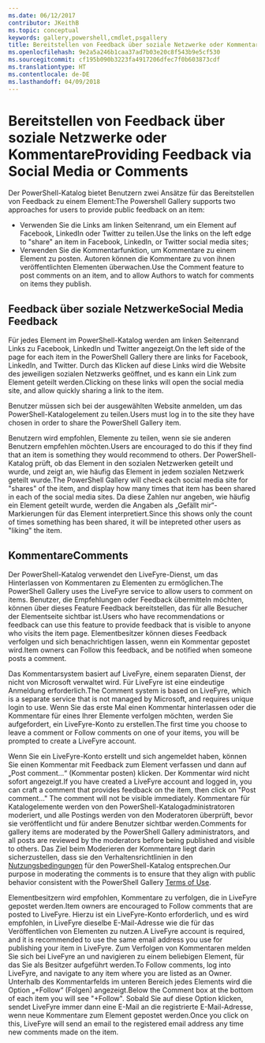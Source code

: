 ```yaml
---
ms.date: 06/12/2017
contributor: JKeithB
ms.topic: conceptual
keywords: gallery,powershell,cmdlet,psgallery
title: Bereitstellen von Feedback über soziale Netzwerke oder Kommentare
ms.openlocfilehash: 9e2a5a246b1caa37ad7b03e20c8f543b9e5cf530
ms.sourcegitcommit: cf195b090b3223fa4917206dfec7f0b603873cdf
ms.translationtype: HT
ms.contentlocale: de-DE
ms.lasthandoff: 04/09/2018
---
```

# <a name="providing-feedback-via-social-media-or-comments"></a><span data-ttu-id="61404-103">Bereitstellen von Feedback über soziale Netzwerke oder Kommentare</span><span class="sxs-lookup"><span data-stu-id="61404-103">Providing Feedback via Social Media or Comments</span></span>

<span data-ttu-id="61404-104">Der PowerShell-Katalog bietet Benutzern zwei Ansätze für das Bereitstellen von Feedback zu einem Element:</span><span class="sxs-lookup"><span data-stu-id="61404-104">The Powershell Gallery supports two approaches for users to provide public feedback on an item:</span></span>

* <span data-ttu-id="61404-105">Verwenden Sie die Links am linken Seitenrand, um ein Element auf Facebook, LinkedIn oder Twitter zu teilen.</span><span class="sxs-lookup"><span data-stu-id="61404-105">Use the links on the left edge to "share" an item in Facebook, LinkedIn, or Twitter social media sites;</span></span>
* <span data-ttu-id="61404-106">Verwenden Sie die Kommentarfunktion, um Kommentare zu einem Element zu posten. Autoren können die Kommentare zu von ihnen veröffentlichten Elementen überwachen.</span><span class="sxs-lookup"><span data-stu-id="61404-106">Use the Comment feature to post comments on an item, and to allow Authors to watch for comments on items they publish.</span></span>

## <a name="social-media-feedback"></a><span data-ttu-id="61404-107">Feedback über soziale Netzwerke</span><span class="sxs-lookup"><span data-stu-id="61404-107">Social Media Feedback</span></span>
<span data-ttu-id="61404-108">Für jedes Element im PowerShell-Katalog werden am linken Seitenrand Links zu Facebook, LinkedIn und Twitter angezeigt.</span><span class="sxs-lookup"><span data-stu-id="61404-108">On the left side of the page for each item in the PowerShell Gallery there are links for Facebook, LinkedIn, and Twitter.</span></span>
<span data-ttu-id="61404-109">Durch das Klicken auf diese Links wird die Website des jeweiligen sozialen Netzwerks geöffnet, und es kann ein Link zum Element geteilt werden.</span><span class="sxs-lookup"><span data-stu-id="61404-109">Clicking on these links will open the social media site, and allow quickly sharing a link to the item.</span></span>

<span data-ttu-id="61404-110">Benutzer müssen sich bei der ausgewählten Website anmelden, um das PowerShell-Katalogelement zu teilen.</span><span class="sxs-lookup"><span data-stu-id="61404-110">Users must log in to the site they have chosen in order to share the PowerShell Gallery item.</span></span>

<span data-ttu-id="61404-111">Benutzern wird empfohlen, Elemente zu teilen, wenn sie sie anderen Benutzern empfehlen möchten.</span><span class="sxs-lookup"><span data-stu-id="61404-111">Users are encouraged to do this if they find that an item is something they would recommend to others.</span></span>
<span data-ttu-id="61404-112">Der PowerShell-Katalog prüft, ob das Element in den sozialen Netzwerken geteilt und wurde, und zeigt an, wie häufig das Element in jedem sozialen Netzwerk geteilt wurde.</span><span class="sxs-lookup"><span data-stu-id="61404-112">The PowerShell Gallery will check each social media site for "shares" of the item, and display how many times that item has been shared in each of the social media sites.</span></span>
<span data-ttu-id="61404-113">Da diese Zahlen nur angeben, wie häufig ein Element geteilt wurde, werden die Angaben als „Gefällt mir“-Markierungen für das Element interpretiert.</span><span class="sxs-lookup"><span data-stu-id="61404-113">Since this shows only the count of times something has been shared, it will be intepreted other users as "liking" the item.</span></span>


## <a name="comments"></a><span data-ttu-id="61404-114">Kommentare</span><span class="sxs-lookup"><span data-stu-id="61404-114">Comments</span></span>
<span data-ttu-id="61404-115">Der PowerShell-Katalog verwendet den LiveFyre-Dienst, um das Hinterlassen von Kommentaren zu Elementen zu ermöglichen.</span><span class="sxs-lookup"><span data-stu-id="61404-115">The PowerShell Gallery uses the LiveFyre service to allow users to comment on items.</span></span>
<span data-ttu-id="61404-116">Benutzer, die Empfehlungen oder Feedback übermitteln möchten, können über dieses Feature Feedback bereitstellen, das für alle Besucher der Elementseite sichtbar ist.</span><span class="sxs-lookup"><span data-stu-id="61404-116">Users who have recommendations or feedback can use this feature to provide feedback that is visible to anyone who visits the item page.</span></span>
<span data-ttu-id="61404-117">Elementbesitzer können dieses Feedback verfolgen und sich benachrichtigen lassen, wenn ein Kommentar gepostet wird.</span><span class="sxs-lookup"><span data-stu-id="61404-117">Item owners can Follow this feedback, and be notified when someone posts a comment.</span></span>

<span data-ttu-id="61404-118">Das Kommentarsystem basiert auf LiveFyre, einem separaten Dienst, der nicht von Microsoft verwaltet wird. Für LiveFyre ist eine eindeutige Anmeldung erforderlich.</span><span class="sxs-lookup"><span data-stu-id="61404-118">The Comment system is based on LiveFyre, which is a separate service that is not managed by Microsoft, and requires unique login to use.</span></span>
<span data-ttu-id="61404-119">Wenn Sie das erste Mal einen Kommentar hinterlassen oder die Kommentare für eines Ihrer Elemente verfolgen möchten, werden Sie aufgefordert, ein LiveFyre-Konto zu erstellen.</span><span class="sxs-lookup"><span data-stu-id="61404-119">The first time you choose to leave a comment or Follow comments on one of your items, you will be prompted to create a LiveFyre account.</span></span>

<span data-ttu-id="61404-120">Wenn Sie ein LiveFyre-Konto erstellt und sich angemeldet haben, können Sie einen Kommentar mit Feedback zum Element verfassen und dann auf „Post comment...“ (Kommentar posten) klicken. Der Kommentar wird nicht sofort angezeigt.</span><span class="sxs-lookup"><span data-stu-id="61404-120">If you have created a LiveFyre account and logged in, you can craft a comment that provides feedback on the item, then click on "Post comment..." The comment will not be visible immediately.</span></span>
<span data-ttu-id="61404-121">Kommentare für Katalogelemente werden von den PowerShell-Katalogadministratoren moderiert, und alle Postings werden von den Moderatoren überprüft, bevor sie veröffentlicht und für andere Benutzer sichtbar werden.</span><span class="sxs-lookup"><span data-stu-id="61404-121">Comments for gallery items are moderated by the PowerShell Gallery administrators, and all posts are reviewed by the moderators before being published and visible to others.</span></span>
<span data-ttu-id="61404-122">Das Ziel beim Moderieren der Kommentare liegt darin sicherzustellen, dass sie den Verhaltensrichtlinien in den [Nutzungsbedingungen](https://www.powershellgallery.com/policies/Terms) für den PowerShell-Katalog entsprechen.</span><span class="sxs-lookup"><span data-stu-id="61404-122">Our purpose in moderating the comments is to ensure that they align with public behavior consistent with the PowerShell Gallery [Terms of Use](https://www.powershellgallery.com/policies/Terms).</span></span>

<span data-ttu-id="61404-123">Elementbesitzern wird empfohlen, Kommentare zu verfolgen, die in LiveFyre gepostet werden.</span><span class="sxs-lookup"><span data-stu-id="61404-123">Item owners are encouraged to Follow comments that are posted to LiveFyre.</span></span>
<span data-ttu-id="61404-124">Hierzu ist ein LiveFyre-Konto erforderlich, und es wird empfohlen, in LiveFyre dieselbe E-Mail-Adresse wie die für das Veröffentlichen von Elementen zu nutzen.</span><span class="sxs-lookup"><span data-stu-id="61404-124">A LiveFyre account is required, and it is recommended to use the same email address you use for publishing your item in LiveFyre.</span></span>
<span data-ttu-id="61404-125">Zum Verfolgen von Kommentaren melden Sie sich bei LiveFyre an und navigieren zu einem beliebigen Element, für das Sie als Besitzer aufgeführt werden.</span><span class="sxs-lookup"><span data-stu-id="61404-125">To Follow comments, log into LiveFyre, and navigate to any item where you are listed as an Owner.</span></span>
<span data-ttu-id="61404-126">Unterhalb des Kommentarfelds im unteren Bereich jedes Elements wird die Option „+Follow“ (Folgen) angezeigt.</span><span class="sxs-lookup"><span data-stu-id="61404-126">Below the Comment box at the bottom of each item you will see "+Follow".</span></span>
<span data-ttu-id="61404-127">Sobald Sie auf diese Option klicken, sendet LiveFyre immer dann eine E-Mail an die registrierte E-Mail-Adresse, wenn neue Kommentare zum Element gepostet werden.</span><span class="sxs-lookup"><span data-stu-id="61404-127">Once you click on this, LiveFyre will send an email to the registered email address any time new comments made on the item.</span></span>